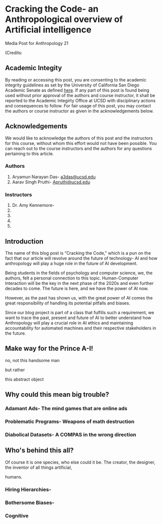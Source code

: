 # Cracking the Code- an Anthropological overview of Artificial intelligence
Media Post for Anthropology 21

<insert the berkeley ai image> 

(Credits: 

## Academic Integity

By reading or accessing this post, you are consenting to the academic integrity guidelines as set by the 
University of California San Diego Academic Senate as defined [here](https://senate.ucsd.edu/Operating-Procedures/Senate-Manual/Appendices/2). 
If any part of this post is found being used without prior approval of the authors and course instructor, it shall be reported to the
Academic Integirty Office at UCSD with disciplinary actions and consequences to follow.
For fair usage of this post, you may contact the authors or course instructor as given in the
acknowledgements below. 


## Acknowledgements

We would like to acknowledge the authors of this post and the instructors for this course, without whom this effort would not have been possible.
You can reach out to the course instructors and the authors for any questions pertaining to this article.

### Authors 

1. Aryamun Narayan Das- a3das@ucsd.edu
2. Aarav Singh Pruthi- Apruthi@ucsd.edu

### Instructors
1. Dr. Amy Kennemore- 
2.
3.
4.
5. 

## Introduction

The name of this blog post is “Cracking the Code," which is a pun on the fact that our article will revolve around the future of technology- AI and how anthropology will play a huge role in the future of AI development.

Being students in the fields of psychology and computer science, we, the authors, felt a personal connection to this topic. Human-Computer Interaction will be the key in the next phase of the 2020s and even further decades to come. The future is here, and we have the power of AI now. 

However, as the past has shown us, with the great power of AI comes the great responsibility of handling its potential pitfalls and biases.

Since our blog  project is part of a class that fulfills such a requirement, we want to trace the past, present and future of AI  to better understand how Anthropology will play a crucial role in AI ethics and maintaining accountability for automated machines and their respective stakeholders in the future.


## Make way for the Prince A-I!

<insert aladdin flex> no, not this handsome man

but rather

this abstract object

<insert ai image>


## Why could this mean big trouble?

### Adamant Ads- The mind games that are online ads

<insert funny image of online ads>

### Problematic Programs- Weapons of math destruction

### Diabolical Datasets- A COMPAS in the wrong direction



## Who's behind this all?

Of course it is one species, who else could it be. The creator, the designer, the inventor of all things artificial,

<insert funny image of man pointing to head>

humans.

### Hiring Hierarchies-
### Bothersome Biases-
### Cognitive 


